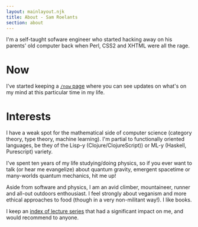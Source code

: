 ```yaml
---
layout: mainlayout.njk
title: About - Sam Roelants
section: about
---
```


I'm a self-taught sofware engineer who started hacking away on his parents' old
computer back when Perl, CSS2 and XHTML were all the rage.

<!-- [Here's a list](https://www.samroelants.com/projects) of things I've gotten 
up to recently. -->

# Now
I've started keeping a [`/now` page](../now) where you
can see updates on what's on my mind at this particular time in my life.

# Interests
I have a weak spot for the mathematical side of computer science
(category theory, type theory, machine learning). 
I'm partial to functionally oriented languages, be they of the Lisp-y 
(Clojure/ClojureScript)) or ML-y (Haskell, Purescript) variety.

I've spent ten years of my life studying/doing physics, so if you ever want to talk 
(or hear me evangelize) about quantum gravity, emergent spacetime or many-worlds
quantum mechanics, hit me up!

Aside from software and physics, I am an avid climber, mountaineer, runner
and all-out outdoors enthousiast. I feel strongly about veganism and 
more ethical approaches to food (though in a very non-militant way!).
I like books. 

I keep an [index of lecture series](/lectures) that had a significant impact on me, and would
recommend to anyone.
